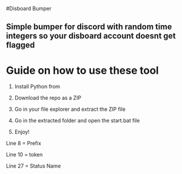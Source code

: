 #Disboard Bumper  
  
## Simple bumper for discord with random time integers so your disboard account doesnt get flagged   
   
# Guide on how to use these tool      
    
1. Install Python from    
     
2. Download the repo as a ZIP    
      
3. Go in your file explorer and extract the ZIP file  
  
4. Go in the extracted folder and open the start.bat file 
 
5. Enjoy!     
    
Line 8 = Prefix    
    
Line 10 = token   
  
Line 27 = Status Name      
